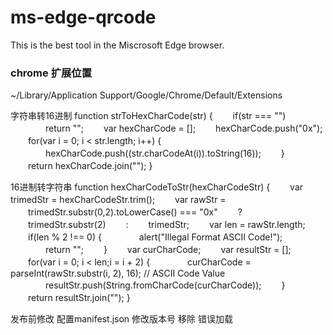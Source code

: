 # ms-edge-qrcode
This is the best tool in the Miscrosoft Edge browser.

### chrome 扩展位置
~/Library/Application Support/Google/Chrome/Default/Extensions

字符串转16进制
function strToHexCharCode(str) {
　　if(str === "")
　　　　return "";
　　var hexCharCode = [];
　　hexCharCode.push("0x"); 
　　for(var i = 0; i < str.length; i++) {
　　　　hexCharCode.push((str.charCodeAt(i)).toString(16));
　　}
　　return hexCharCode.join("");
}

16进制转字符串
function hexCharCodeToStr(hexCharCodeStr) {
　　var trimedStr = hexCharCodeStr.trim();
　　var rawStr = 
　　trimedStr.substr(0,2).toLowerCase() === "0x"
　　? 
　　trimedStr.substr(2) 
　　: 
　　trimedStr;
　　var len = rawStr.length;
　　if(len % 2 !== 0) {
　　　　alert("Illegal Format ASCII Code!");
　　　　return "";
　　}
　　var curCharCode;
　　var resultStr = [];
　　for(var i = 0; i < len;i = i + 2) {
　　　　curCharCode = parseInt(rawStr.substr(i, 2), 16); // ASCII Code Value
　　　　resultStr.push(String.fromCharCode(curCharCode));
　　}
　　return resultStr.join("");
}

发布前修改
配置manifest.json
修改版本号
移除 <script></script> 错误加载